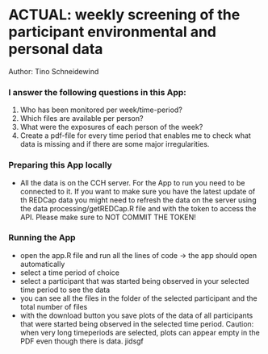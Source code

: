 # ACTUAL: weekly screening of the participant environmental and personal data

Author: Tino Schneidewind


### I answer the following questions in this App:

1. Who has been monitored per week/time-period? 
2. Which files are available per person?
3. What were the exposures of each person of the week?
4. Create a pdf-file for every time period that enables me to check what data is missing and if there are some major irregularities.


### Preparing this App locally
- All the data is on the CCH server. For the App to run you need to be connected to it. If you want to make sure you have the latest update of th REDCap data you might need to refresh the data on the server using the data processing/getREDCap.R file and with the token to access the API. Please make sure to NOT COMMIT THE TOKEN!

### Running the App
- open the app.R file and run all the lines of code -> the app should open automatically
-  select a time period of choice
-  select a participant that was started being observed in your selected time period to see the data
-  you can see all the files in the folder of the selected participant and the total number of files
-  with the download button you save plots of the data of all participants that were started being observed in the selected time period. Caution: when very long timeperiods are selected, plots can appear empty in the PDF even though there is data.
jidsgf

